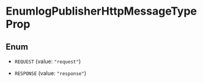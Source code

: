 

# EnumlogPublisherHttpMessageTypeProp

## Enum


* `REQUEST` (value: `"request"`)

* `RESPONSE` (value: `"response"`)



